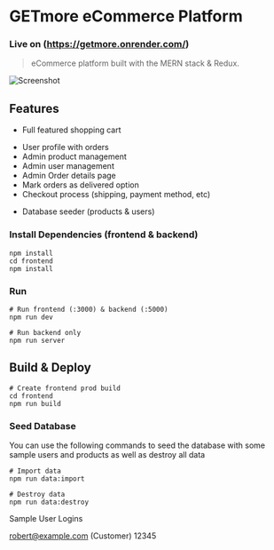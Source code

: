 # GETmore eCommerce Platform
### Live on (https://getmore.onrender.com/)
> eCommerce platform built with the MERN stack & Redux.

![Screenshot](https://github.com/naveen3011/GETmore/blob/main/Screenshot1.png)

## Features

- Full featured shopping cart
<!-- - Product reviews and ratings -->
<!-- - Top products carousel -->
<!-- - Product pagination -->
<!-- - Product search feature -->
- User profile with orders
- Admin product management
- Admin user management
- Admin Order details page
- Mark orders as delivered option
- Checkout process (shipping, payment method, etc)
<!-- - PayPal / credit card integration -->
- Database seeder (products & users)

### Install Dependencies (frontend & backend)

```
npm install
cd frontend
npm install
```

### Run

```
# Run frontend (:3000) & backend (:5000)
npm run dev

# Run backend only
npm run server
```

## Build & Deploy

```
# Create frontend prod build
cd frontend
npm run build
```

### Seed Database

You can use the following commands to seed the database with some sample users and products as well as destroy all data

```
# Import data
npm run data:import

# Destroy data
npm run data:destroy
```
Sample User Logins

robert@example.com (Customer)
12345
```

